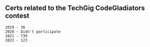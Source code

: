 Certs related to the TechGig CodeGladiators contest
---

```
2019 - 36
2020 - Didn't participate
2021 - 739
2022 - 123
```

